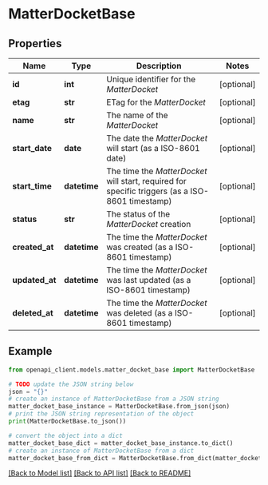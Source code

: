 # MatterDocketBase


## Properties

Name | Type | Description | Notes
------------ | ------------- | ------------- | -------------
**id** | **int** | Unique identifier for the *MatterDocket* | [optional] 
**etag** | **str** | ETag for the *MatterDocket* | [optional] 
**name** | **str** | The name of the *MatterDocket* | [optional] 
**start_date** | **date** | The date the *MatterDocket* will start (as a ISO-8601 date) | [optional] 
**start_time** | **datetime** | The time the *MatterDocket* will start, required for specific triggers (as a ISO-8601 timestamp) | [optional] 
**status** | **str** | The status of the *MatterDocket* creation | [optional] 
**created_at** | **datetime** | The time the *MatterDocket* was created (as a ISO-8601 timestamp) | [optional] 
**updated_at** | **datetime** | The time the *MatterDocket* was last updated (as a ISO-8601 timestamp) | [optional] 
**deleted_at** | **datetime** | The time the *MatterDocket* was deleted (as a ISO-8601 timestamp) | [optional] 

## Example

```python
from openapi_client.models.matter_docket_base import MatterDocketBase

# TODO update the JSON string below
json = "{}"
# create an instance of MatterDocketBase from a JSON string
matter_docket_base_instance = MatterDocketBase.from_json(json)
# print the JSON string representation of the object
print(MatterDocketBase.to_json())

# convert the object into a dict
matter_docket_base_dict = matter_docket_base_instance.to_dict()
# create an instance of MatterDocketBase from a dict
matter_docket_base_from_dict = MatterDocketBase.from_dict(matter_docket_base_dict)
```
[[Back to Model list]](../README.md#documentation-for-models) [[Back to API list]](../README.md#documentation-for-api-endpoints) [[Back to README]](../README.md)


